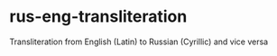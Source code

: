 # rus-eng-transliteration

Transliteration from English (Latin) to Russian (Cyrillic) and vice versa